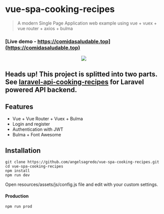 # vue-spa-cooking-recipes
> A modern Single Page Application web example using vue + vuex + vue router + axios + bulma

### [Live demo - https://comidasaludable.top](https://comidasaludable.top)

<p align="center">
<img src="https://i.imgur.com/QegONcG.jpg">
</p>

## **Heads up!** This project is splitted into two parts. See **[laravel-api-cooking-recipes](https://github.com/angelsagredo/laravel-api-cooking-recipes)** for Laravel powered API backend.

## Features

- Vue + Vue Router + Vuex + Bulma
- Login and register
- Authentication with JWT
- Bulma + Font Awesome

## Installation

    git clone https://github.com/angelsagredo/vue-spa-cooking-recipes.git 
    cd vue-spa-cooking-recipes
    npm install
    npm run dev
    
Open resources/assets/js/config.js file and edit with your custom settings.    
    
#### Production

    npm run prod
